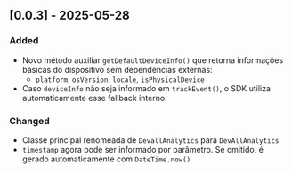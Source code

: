## [0.0.3] - 2025-05-28

### Added

- Novo método auxiliar `getDefaultDeviceInfo()` que retorna informações básicas do dispositivo sem dependências externas:
  - `platform`, `osVersion`, `locale`, `isPhysicalDevice`
- Caso `deviceInfo` não seja informado em `trackEvent()`, o SDK utiliza automaticamente esse fallback interno.

### Changed

- Classe principal renomeada de `DevallAnalytics` para `DevAllAnalytics`
- `timestamp` agora pode ser informado por parâmetro. Se omitido, é gerado automaticamente com `DateTime.now()`
